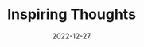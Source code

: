 ---
slug: thought-for-the-day
title: "Inspiring Thoughts"
date: 2022-12-27
excerpt: 'Strength respects strength.'
tags: [Inspiration, Motivation, Quotes, Thoughts]
---